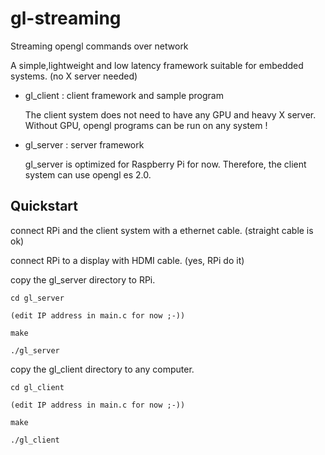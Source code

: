gl-streaming
============

Streaming opengl commands over network

A simple,lightweight and low latency framework suitable for embedded systems. (no X server needed)

* gl_client : client framework and sample program

  The client system does not need to have any GPU and heavy X server. Without GPU, opengl programs can be run on any system !

* gl_server : server framework

  gl_server is optimized for Raspberry Pi for now. Therefore, the client system can use opengl es 2.0.

Quickstart
----------

connect RPi and the client system with a ethernet cable. (straight cable is ok)

connect RPi to a display with HDMI cable. (yes, RPi do it)

copy the gl_server directory to RPi.

    cd gl_server
    
    (edit IP address in main.c for now ;-))
    
    make
    
    ./gl_server

copy the gl_client directory to any computer.

    cd gl_client
    
    (edit IP address in main.c for now ;-))

    make
    
    ./gl_client

